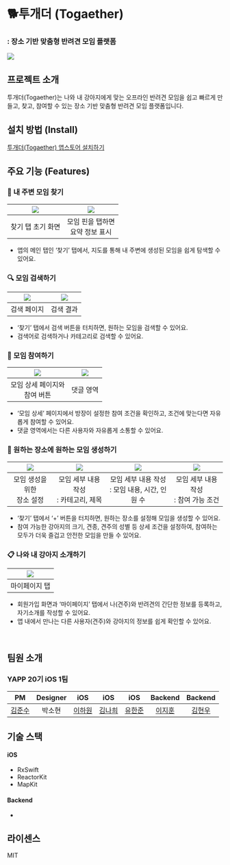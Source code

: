 
# 🐕투개더 (Togaether)
### : 장소 기반 맞춤형 반려견 모임 플랫폼
![](https://github.com/junsubenkim/20th-iOS-Team-1-FE/blob/a53d459f292be9b0473b829215e75170eb935830/images/Readme%2013.png)

## 프로젝트 소개
<p align="justify">
투개더(Togaether)는 나와 내 강아지에게 맞는 오프라인 반려견 모임을 쉽고 빠르게 만들고, 찾고, 참여할 수 있는 장소 기반 맞춤형 반려견 모임 플랫폼입니다.
</p>

## 설치 방법 (Install)
[투개더(Togaether) 앱스토어 설치하기](https://apps.apple.com/app/%ED%88%AC%EA%B0%9C%EB%8D%94/id1638130744)

## 주요 기능 (Features)
### 🧭 내 주변 모임 찾기
<center>

| ![](https://github.com/junsubenkim/20th-iOS-Team-1-FE/blob/01fd49ac046dfdd610a86ccfb489352a1f861844/images/Readme%202.png) | ![](https://github.com/junsubenkim/20th-iOS-Team-1-FE/blob/01fd49ac046dfdd610a86ccfb489352a1f861844/images/Readme%203.png) |
|:--:|:--:|
| 찾기 탭 초기 화면 | 모임 핀을 탭하면 <br> 요약 정보 표시 |
</center>

-   앱의 메인 탭인 ‘찾기’ 탭에서, 지도를 통해 내 주변에 생성된 모임을 쉽게 탐색할 수 있어요.


### 🔍 모임 검색하기
<center>

| ![](https://github.com/junsubenkim/20th-iOS-Team-1-FE/blob/01fd49ac046dfdd610a86ccfb489352a1f861844/images/Readme%204.png) | ![](https://github.com/junsubenkim/20th-iOS-Team-1-FE/blob/01fd49ac046dfdd610a86ccfb489352a1f861844/images/Readme%205.png) |
|:--:|:--:|
| 검색 페이지 | 검색 결과 |
</center>

-   ‘찾기’ 탭에서 검색 버튼을 터치하면, 원하는 모임을 검색할 수 있어요.
-   검색어로 검색하거나 카테고리로 검색할 수 있어요.

### 🙋 모임 참여하기
<center>

| ![](https://github.com/junsubenkim/20th-iOS-Team-1-FE/blob/01fd49ac046dfdd610a86ccfb489352a1f861844/images/Readme%206.png) | ![](https://github.com/junsubenkim/20th-iOS-Team-1-FE/blob/01fd49ac046dfdd610a86ccfb489352a1f861844/images/Readme%207.png) |
|:--:|:--:|
| 모임 상세 페이지와 <br> 참여 버튼 | 댓글 영역 |
</center>

-   ‘모임 상세’ 페이지에서 방장이 설정한 참여 조건을 확인하고, 조건에 맞는다면 자유롭게 참여할 수 있어요.
-   댓글 영역에서는 다른 사용자와 자유롭게 소통할 수 있어요.

### 🚩 원하는 장소에 원하는 모임 생성하기

<center>

| ![](https://github.com/junsubenkim/20th-iOS-Team-1-FE/blob/01fd49ac046dfdd610a86ccfb489352a1f861844/images/Readme%208.png) | ![](https://github.com/junsubenkim/20th-iOS-Team-1-FE/blob/01fd49ac046dfdd610a86ccfb489352a1f861844/images/Readme%209.png) | ![](https://github.com/junsubenkim/20th-iOS-Team-1-FE/blob/01fd49ac046dfdd610a86ccfb489352a1f861844/images/Readme%2010.png) | ![](https://github.com/junsubenkim/20th-iOS-Team-1-FE/blob/01fd49ac046dfdd610a86ccfb489352a1f861844/images/Readme%2011.png) |
|:--:|:--:|:--:|:--:|
| 모임 생성을 위한 <br> 장소 설정 | 모임 세부 내용 작성 <br> : 카테고리, 제목 | 모임 세부 내용 작성 <br> : 모임 내용, 시간, 인원 수 | 모임 세부 내용 작성 <br> : 참여 가능 조건 |
</center>

-   ‘찾기’ 탭에서 ‘+’ 버튼을 터치하면, 원하는 장소를 설정해 모임을 생성할 수 있어요.
-   참여 가능한 강아지의 크기, 견종, 견주의 성별 등 상세 조건을 설정하여, 참여하는 모두가 더욱 즐겁고 안전한 모임을 만들 수 있어요.

### 📋 나와 내 강아지 소개하기
<center>

| ![](https://github.com/junsubenkim/20th-iOS-Team-1-FE/blob/01fd49ac046dfdd610a86ccfb489352a1f861844/images/Readme%2012.png) | 
|:--:|
| 마이페이지 탭 |
</center>


-   회원가입 화면과 ‘마이페이지’ 탭에서 나(견주)와 반려견의 간단한 정보를 등록하고, 자기소개를 작성할 수 있어요.
-   앱 내에서 만나는 다른 사용자(견주)와 강아지의 정보를 쉽게 확인할 수 있어요.


<br>

## 팀원 소개
### YAPP 20기 iOS 1팀
|  PM   | Designer | iOS | iOS | iOS | Backend | Backend |
| :---: | :------: | :--: | :--: | :--: | :-----: | :-----: |
| [김준수](https://github.com/junsubenkim) |  박소현 | [이하원](https://github.com/Hani-Levenshtein) | [김나희](https://github.com/k-nh) | [유한준](https://github.com/hj56775) |  [이지훈](https://github.com/znftm97) | [김현우](https://github.com/java-saeng) |

## 기술 스택
#### iOS
- RxSwift
- ReactorKit
- MapKit
#### Backend
- 

## 라이센스

MIT
